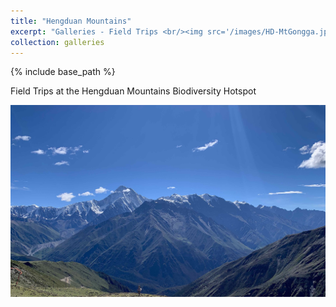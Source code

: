 ```yaml
---
title: "Hengduan Mountains"
excerpt: "Galleries - Field Trips <br/><img src='/images/HD-MtGongga.jpg'>"
collection: galleries
---
```


{% include base_path %}

Field Trips at the Hengduan Mountains Biodiversity Hotspot

![Mt. Gongga - the highest peak at Hengduan Mountains](./images/HD-MtGongga.jpg)